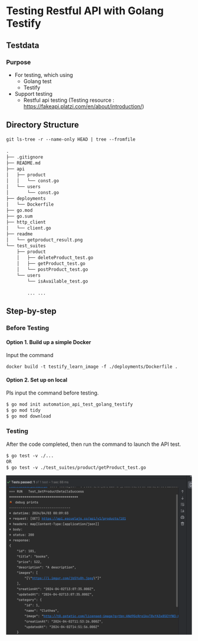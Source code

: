 # Testing Restful API with Golang Testify

## Testdata
### Purpose
- For testing, which using
  - Golang test
  - Testify
- Support testing
  - Restful api testing (Testing resource : https://fakeapi.platzi.com/en/about/introduction/)

## Directory Structure
```
git ls-tree -r --name-only HEAD | tree --fromfile

.
├── .gitignore
├── README.md
├── api
│   ├── product
│   │   └── const.go
│   └── users
│       └── const.go
├── deployments
│   └── Dockerfile
├── go.mod
├── go.sum
├── http_client
│   └── client.go
├── readme
│   └── getproduct_result.png
└── test_suites
    ├── product
    │   ├── deleteProduct_test.go
    │   ├── getProduct_test.go
    │   └── postProduct_test.go
    └── users
        └── isAvailable_test.go

        ... ...
```

## Step-by-step

### Before Testing
#### Option 1. Build up a simple Docker
Input the command
```
docker build -t testify_learn_image -f ./deployments/Dockerfile .

```

#### Option 2. Set up on local
Pls input the command before testing.
```
$ go mod init automation_api_test_golang_testify
$ go mod tidy
$ go mod download
```

###  Testing
After the code completed, then run the command to launch the API test.
```
$ go test -v ./...
OR
$ go test -v ./test_suites/product/getProduct_test.go
```
![getproduct_result.png](readme%2Fgetproduct_result.png)
